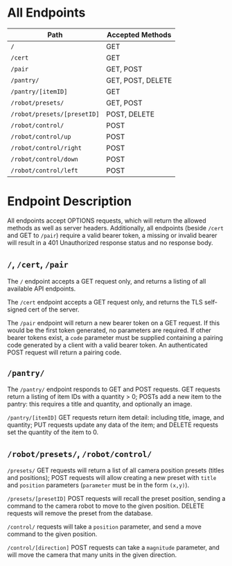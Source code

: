 All Endpoints
=============

| Path                          | Accepted Methods  |
| ----------------------------- | ----------------- |
| `/`                           | GET               |
| `/cert`                       | GET               |
| `/pair`                       | GET, POST         |
| `/pantry/`                    | GET, POST, DELETE |
| `/pantry/[itemID]`            | GET               |
| `/robot/presets/`             | GET, POST         |
| `/robot/presets/[presetID]`   | POST, DELETE      |
| `/robot/control/`             | POST              |
| `/robot/control/up`           | POST              |
| `/robot/control/right`        | POST              |
| `/robot/control/down`         | POST              |
| `/robot/control/left`         | POST              |

Endpoint Description
====================

All endpoints accept OPTIONS requests, which will return the allowed methods as well as server headers.
Additionally, all endpoints (beside `/cert` and GET to `/pair`) require a valid bearer token, a missing or invalid bearer will result in a 401 Unauthorized response status and no response body.

## `/`, `/cert`, `/pair`
The `/` endpoint accepts a GET request only, and returns a listing of all available API endpoints.

The `/cert` endpoint accepts a GET request only, and returns the TLS self-signed cert of the server.

The `/pair` endpoint will return a new bearer token on a GET request. If this would be the first token generated, no parameters are required. If other bearer tokens exist, a `code` parameter must be supplied containing a pairing code generated by a client with a valid bearer token. An authenticated POST request will return a pairing code. 

## `/pantry/`
The `/pantry/` endpoint responds to GET and POST requests. GET requests return a listing of item IDs with a quantity > 0; POSTs add a new item to the pantry: this requires a title and quantity, and optionally an image.

`/pantry/[itemID]` GET requests return item detail: including title, image, and quantity; PUT requests update any data of the item; and DELETE requests set the quantity of the item to 0.

## `/robot/presets/`, `/robot/control/`
`/presets/` GET requests will return a list of all camera position presets (titles and positions); POST requests will allow creating a new preset with `title` and `position` parameters (`parameter` must be in the form `(x,y)`).

`/presets/[presetID]` POST requests will recall the preset position, sending a command to the camera robot to move to the given position. DELETE requests will remove the preset from the database.

`/control/` requests will take a `position` parameter, and send a move command to the given position.

`/control/[direction]` POST requests can take a `magnitude` parameter, and will move the camera that many units in the given direction.
